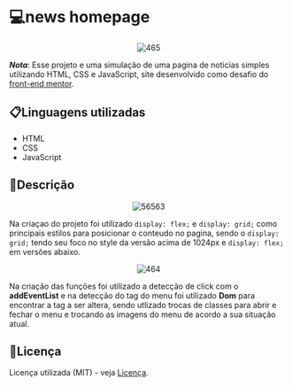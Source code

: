 # 💻news homepage
 <div align="center">
  
 ![465](https://github.com/matheus369k/news-homepage-main/assets/47065962/3349bd95-038a-43ef-9f31-b6358f6b6ef9)</div>
 __*Nota*__: Esse projeto e uma simulação de uma pagina de noticias simples utilizando HTML, CSS e JavaScript, site desenvolvido como desafio do [front-end mentor](https://www.frontendmentor.io/home).
## 📋Linguagens utilizadas
- HTML
- CSS
- JavaScript
##  📄Descrição 
<div align="center">
 
![56563](https://github.com/matheus369k/news-homepage-main/assets/47065962/da85e883-db11-4c17-b03b-636161f41f39)</div>
Na criaçao do projeto foi utilizado ```display: flex;``` e ```display: grid;``` como principais estilos para posicionar o conteudo no pagina, sendo o ```display: grid;``` tendo seu foco no style da versão acima de 1024px e  ```display: flex;``` em versões abaixo.<div align="center">
 
![464](https://github.com/matheus369k/news-homepage-main/assets/47065962/17ff9605-bceb-41f1-8bd8-f568e3a5b813)</div>
Na criação das funções foi utilizado a detecção de click com o __addEventList__  e na detecção do tag do menu foi utilizado __Dom__ para encontrar a tag a ser altera, sendo utlizado trocas de classes para abrir e fechar o menu e trocando as imagens do menu de acordo a sua situação atual.

## 📃Licença
Licença utilizada (MIT) - veja [Licença](/LICENSE).
